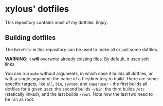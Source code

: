 # xylous' dotfiles

This repository contains most of my dotfiles. Enjoy.

## Building dotfiles

The `Makefile` in this repository can be used to make all or just some dotfiles.

**WARNING**: it ***will*** overwrite already existing files. By default, it uses
soft links.

You can run `make` without arguments, in which case it builds all dotfiles, or
with a single argument: the name of a file/directory to build. There are some
specific targets, like `all`, `bin`, `system`, and `superuser` - the first builds
all dotfiles for a given user, the second builds `~/bin`, the third builds
`/etc` (statically linked), and the last builds `/root`. Note how the last two
need to be ran as root.

